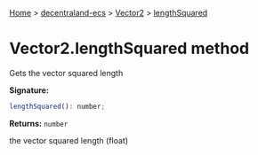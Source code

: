 [Home](./index) &gt; [decentraland-ecs](./decentraland-ecs.md) &gt; [Vector2](./decentraland-ecs.vector2.md) &gt; [lengthSquared](./decentraland-ecs.vector2.lengthsquared.md)

# Vector2.lengthSquared method

Gets the vector squared length

**Signature:**
```javascript
lengthSquared(): number;
```
**Returns:** `number`

the vector squared length (float)
